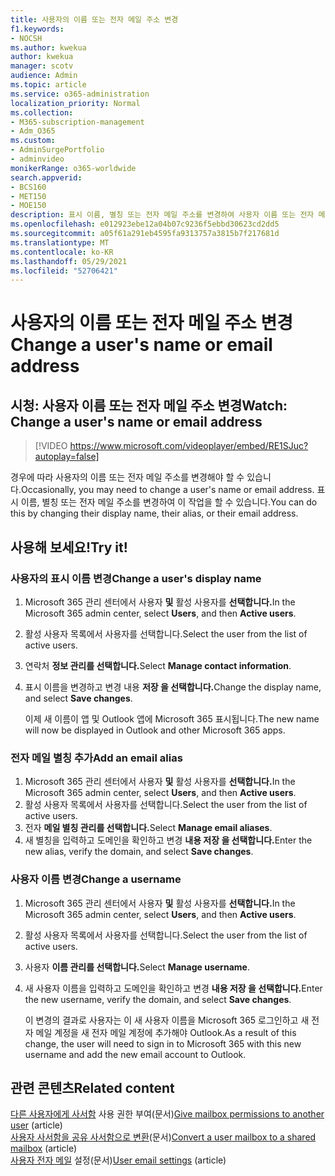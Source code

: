 ```yaml
---
title: 사용자의 이름 또는 전자 메일 주소 변경
f1.keywords:
- NOCSH
ms.author: kwekua
author: kwekua
manager: scotv
audience: Admin
ms.topic: article
ms.service: o365-administration
localization_priority: Normal
ms.collection:
- M365-subscription-management
- Adm_O365
ms.custom:
- AdminSurgePortfolio
- adminvideo
monikerRange: o365-worldwide
search.appverid:
- BCS160
- MET150
- MOE150
description: 표시 이름, 별칭 또는 전자 메일 주소를 변경하여 사용자 이름 또는 전자 메일 주소를 변경하는 방법을 학습합니다.
ms.openlocfilehash: e012923ebe12a04b07c9236f5ebbd30623cd2dd5
ms.sourcegitcommit: a05f61a291eb4595fa9313757a3815b7f217681d
ms.translationtype: MT
ms.contentlocale: ko-KR
ms.lasthandoff: 05/29/2021
ms.locfileid: "52706421"
---
```

# <a name="change-a-users-name-or-email-address"></a><span data-ttu-id="7bcab-103">사용자의 이름 또는 전자 메일 주소 변경</span><span class="sxs-lookup"><span data-stu-id="7bcab-103">Change a user's name or email address</span></span>

## <a name="watch-change-a-users-name-or-email-address"></a><span data-ttu-id="7bcab-104">시청: 사용자 이름 또는 전자 메일 주소 변경</span><span class="sxs-lookup"><span data-stu-id="7bcab-104">Watch: Change a user's name or email address</span></span>

> [!VIDEO https://www.microsoft.com/videoplayer/embed/RE1SJuc?autoplay=false]

<span data-ttu-id="7bcab-105">경우에 따라 사용자의 이름 또는 전자 메일 주소를 변경해야 할 수 있습니다.</span><span class="sxs-lookup"><span data-stu-id="7bcab-105">Occasionally, you may need to change a user's name or email address.</span></span> <span data-ttu-id="7bcab-106">표시 이름, 별칭 또는 전자 메일 주소를 변경하여 이 작업을 할 수 있습니다.</span><span class="sxs-lookup"><span data-stu-id="7bcab-106">You can do this by changing their display name, their alias, or their email address.</span></span> 

## <a name="try-it"></a><span data-ttu-id="7bcab-107">사용해 보세요!</span><span class="sxs-lookup"><span data-stu-id="7bcab-107">Try it!</span></span>

### <a name="change-a-users-display-name"></a><span data-ttu-id="7bcab-108">사용자의 표시 이름 변경</span><span class="sxs-lookup"><span data-stu-id="7bcab-108">Change a user's display name</span></span>

1. <span data-ttu-id="7bcab-109">Microsoft 365 관리 센터에서 사용자 **및** 활성 사용자를 **선택합니다.**</span><span class="sxs-lookup"><span data-stu-id="7bcab-109">In the Microsoft 365 admin center, select **Users**, and then **Active users**.</span></span>
1. <span data-ttu-id="7bcab-110">활성 사용자 목록에서 사용자를 선택합니다.</span><span class="sxs-lookup"><span data-stu-id="7bcab-110">Select the user from the list of active users.</span></span>
1. <span data-ttu-id="7bcab-111">연락처 **정보 관리를 선택합니다.**</span><span class="sxs-lookup"><span data-stu-id="7bcab-111">Select **Manage contact information**.</span></span>
1. <span data-ttu-id="7bcab-112">표시 이름을 변경하고 변경 내용 **저장 을 선택합니다.**</span><span class="sxs-lookup"><span data-stu-id="7bcab-112">Change the display name, and select **Save changes**.</span></span>

    <span data-ttu-id="7bcab-113">이제 새 이름이 앱 및 Outlook 앱에 Microsoft 365 표시됩니다.</span><span class="sxs-lookup"><span data-stu-id="7bcab-113">The new name will now be displayed in Outlook and other Microsoft 365 apps.</span></span>

### <a name="add-an-email-alias"></a><span data-ttu-id="7bcab-114">전자 메일 별칭 추가</span><span class="sxs-lookup"><span data-stu-id="7bcab-114">Add an email alias</span></span>

1. <span data-ttu-id="7bcab-115">Microsoft 365 관리 센터에서 사용자 **및** 활성 사용자를 **선택합니다.**</span><span class="sxs-lookup"><span data-stu-id="7bcab-115">In the Microsoft 365 admin center, select **Users**, and then **Active users**.</span></span>
1. <span data-ttu-id="7bcab-116">활성 사용자 목록에서 사용자를 선택합니다.</span><span class="sxs-lookup"><span data-stu-id="7bcab-116">Select the user from the list of active users.</span></span>
1. <span data-ttu-id="7bcab-117">전자 **메일 별칭 관리를 선택합니다.**</span><span class="sxs-lookup"><span data-stu-id="7bcab-117">Select **Manage email aliases**.</span></span>
1. <span data-ttu-id="7bcab-118">새 별칭을 입력하고 도메인을 확인하고 변경 **내용 저장 을 선택합니다.**</span><span class="sxs-lookup"><span data-stu-id="7bcab-118">Enter the new alias, verify the domain, and select **Save changes**.</span></span>

### <a name="change-a-username"></a><span data-ttu-id="7bcab-119">사용자 이름 변경</span><span class="sxs-lookup"><span data-stu-id="7bcab-119">Change a username</span></span>

1. <span data-ttu-id="7bcab-120">Microsoft 365 관리 센터에서 사용자 **및** 활성 사용자를 **선택합니다.**</span><span class="sxs-lookup"><span data-stu-id="7bcab-120">In the Microsoft 365 admin center, select **Users**, and then **Active users**.</span></span>
1. <span data-ttu-id="7bcab-121">활성 사용자 목록에서 사용자를 선택합니다.</span><span class="sxs-lookup"><span data-stu-id="7bcab-121">Select the user from the list of active users.</span></span>
1. <span data-ttu-id="7bcab-122">사용자 **이름 관리를 선택합니다.**</span><span class="sxs-lookup"><span data-stu-id="7bcab-122">Select **Manage username**.</span></span>
1. <span data-ttu-id="7bcab-123">새 사용자 이름을 입력하고 도메인을 확인하고 변경 **내용 저장 을 선택합니다.**</span><span class="sxs-lookup"><span data-stu-id="7bcab-123">Enter the new username, verify the domain, and select **Save changes**.</span></span>

    <span data-ttu-id="7bcab-124">이 변경의 결과로 사용자는 이 새 사용자 이름을 Microsoft 365 로그인하고 새 전자 메일 계정을 새 전자 메일 계정에 추가해야 Outlook.</span><span class="sxs-lookup"><span data-stu-id="7bcab-124">As a result of this change, the user will need to sign in to Microsoft 365 with this new username and add the new email account to Outlook.</span></span>

## <a name="related-content"></a><span data-ttu-id="7bcab-125">관련 콘텐츠</span><span class="sxs-lookup"><span data-stu-id="7bcab-125">Related content</span></span>

<span data-ttu-id="7bcab-126">[다른 사용자에게 사서함](../admin/add-users/give-mailbox-permissions-to-another-user.md) 사용 권한 부여(문서)</span><span class="sxs-lookup"><span data-stu-id="7bcab-126">[Give mailbox permissions to another user](../admin/add-users/give-mailbox-permissions-to-another-user.md) (article)</span></span>\
<span data-ttu-id="7bcab-127">[사용자 사서함을 공유 사서함으로 변환](../admin/email/convert-user-mailbox-to-shared-mailbox.md)(문서)</span><span class="sxs-lookup"><span data-stu-id="7bcab-127">[Convert a user mailbox to a shared mailbox](../admin/email/convert-user-mailbox-to-shared-mailbox.md) (article)</span></span>\
<span data-ttu-id="7bcab-128">[사용자 전자 메일](../admin/email/office-365-user-email-settings.md) 설정(문서)</span><span class="sxs-lookup"><span data-stu-id="7bcab-128">[User email settings](../admin/email/office-365-user-email-settings.md) (article)</span></span>
